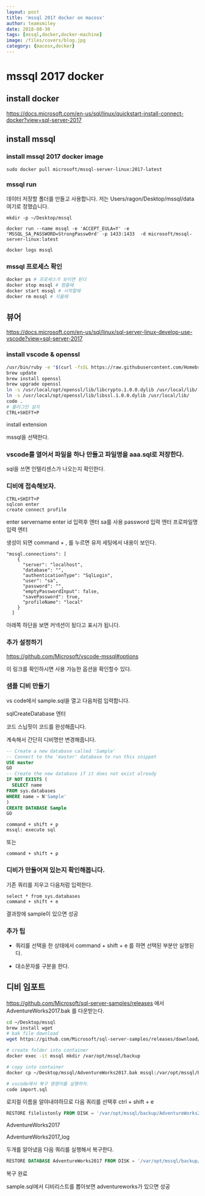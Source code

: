 ```yaml
---
layout: post
title: 'mssql 2017 docker on macosx' 
author: teamsmiley
date: 2018-08-30
tags: [mssql,docker,docker-machine]
image: /files/covers/blog.jpg
category: {macosx,docker}
---
```


# mssql 2017 docker

## install docker

https://docs.microsoft.com/en-us/sql/linux/quickstart-install-connect-docker?view=sql-server-2017

## install mssql 

### install mssql 2017 docker image
```
sudo docker pull microsoft/mssql-server-linux:2017-latest
```

### mssql run
데이터 저장할 폴더를 만들고 사용합니다. 저는 Users/ragon/Desktop/mssql/data 여기로 정했습니다.

```
mkdir -p ~/Desktop/mssql

docker run --name mssql -e 'ACCEPT_EULA=Y' -e 'MSSQL_SA_PASSWORD=StrongPassw0rd' -p 1433:1433  -d microsoft/mssql-server-linux:latest

docker logs mssql
```

### mssql 프로세스 확인
```bash
docker ps # 프로세스가 보이면 된다
docker stop mssql # 멈출때
docker start mssql # 시작할때
docker rm mssql # 지울때 
```

## 뷰어 

https://docs.microsoft.com/en-us/sql/linux/sql-server-linux-develop-use-vscode?view=sql-server-2017

### install vscode & openssl

```bash
/usr/bin/ruby -e "$(curl -fsSL https://raw.githubusercontent.com/Homebrew/install/master/install)"
brew update
brew install openssl
brew upgrade openssl
ln -s /usr/local/opt/openssl/lib/libcrypto.1.0.0.dylib /usr/local/lib/
ln -s /usr/local/opt/openssl/lib/libssl.1.0.0.dylib /usr/local/lib/
code .
# 플러그인 설치
CTRL+SHIFT+P
```

install extension

mssql을 선택한다.

### vscode를 열어서 파일을 하나 만들고 파일명을 aaa.sql로 저장한다.

sql을 쓰면 인텔리센스가 나오는지 확인한다.

### 디비에 접속해보자.

```
CTRL+SHIFT+P
sqlcon enter
create connect profile
```
enter
servername enter
id 입력후 엔터 sa를 사용
password 입력 엔터 
프로파일명 입력 엔터 

생성이 되면 command + , 를 누르면 유저 세팅에서 내용이 보인다. 

```
"mssql.connections": [
    {
      "server": "localhost",
      "database": "",
      "authenticationType": "SqlLogin",
      "user": "sa",
      "password": "",
      "emptyPasswordInput": false,
      "savePassword": true,
      "profileName": "local"
    }
  ]
```

아래쪽 하단을 보면 커넥션이 됬다고 표시가 됩니다.

### 추가 설정하기 
<https://github.com/Microsoft/vscode-mssql#options>

이 링크를 확인하시면 사용 가능한 옵션을 확인할수 있다. 

### 샘플 디비 만들기 

vs code에서 sample.sql을 열고 다음처럼 입력합니다.

sqlCreateDatabase 엔터 

코드 스닙핏이 코드를 완성해줍니다. 

계속해서 간단히 디비명만 변경해줍니다.

```sql
-- Create a new database called 'Sample'
-- Connect to the 'master' database to run this snippet
USE master
GO
-- Create the new database if it does not exist already
IF NOT EXISTS (
  SELECT name
FROM sys.databases
WHERE name = N'Sample'
)
CREATE DATABASE Sample
GO
```

```
command + shift + p 
mssql: execute sql 
```
또는 
```
command + shift + p 
```


### 디비가 만들어져 있는지 확인해봅니다.

기존 쿼리를 지우고 다음처럼 입력한다.
```
select * from sys.databases 
command + shift + e
```

결과창에 sample이 있으면 성공 

### 추가 팁

* 쿼리를 선택을 한 상태에서 command + shift + e 를 하면 선택된 부분만 실행된다.

* 대소문자를 구분을 한다.

## 디비 임포트 
https://github.com/Microsoft/sql-server-samples/releases 에서 AdventureWorks2017.bak 를 다운받는다.

```bash
cd ~/Desktop/mssql
brew install wget
# bak file download
wget https://github.com/Microsoft/sql-server-samples/releases/download/adventureworks/AdventureWorks2017.bak

# create folder into container
docker exec -it mssql mkdir /var/opt/mssql/backup 

# copy into container
docker cp ~/Desktop/mssql/AdventureWorks2017.bak mssql:/var/opt/mssql/backup/AdventureWorks2017.bak

# vscode에서 복구 명령어를 실행하자.
code import.sql
```

로지컬 이름을 알야내야하므로 다음 쿼리를 선택후 ctrl + shift + e 
```sql
RESTORE filelistonly FROM DISK = '/var/opt/mssql/backup/AdventureWorks2017.bak'
```
AdventureWorks2017

AdventureWorks2017_log

두개를 알아냈음  다음 쿼리를 실행해서 복구한다. 

```sql
RESTORE DATABASE AdventureWorks2017 FROM DISK = '/var/opt/mssql/backup/AdventureWorks2017.bak' WITH MOVE 'AdventureWorks2017' TO '/var/opt/mssql/backup/AdventureWorks2017.mdf', MOVE 'AdventureWorks2017_Log' TO '/var/opt/mssql/backup/AdventureWorks2017.ldf', REPLACE
```

복구 완료 

sample.sql에서 디비리스트를 뽑아보면 adventureworks가 있으면 성공 

